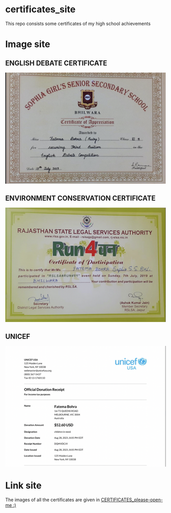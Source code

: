 # certificates_site
This repo consists some certificates of my high school achievements

# Image site
## ENGLISH DEBATE CERTIFICATE
<img src='Images_of_certificates/English_debate_certificate.png'>

## ENVIRONMENT CONSERVATION CERTIFICATE
<img src='Images_of_certificates/RUN4environment_cetificate.png'>

## UNICEF
<img src='Images_of_certificates/UNICEF_certificate.png'>

# Link site
The images of all the certificates are given in [CERTIFICATES_please-open-me :)](https://github.com/FatemaBohra/certificates_site)
